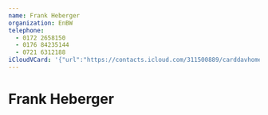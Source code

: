 ```yaml
---
name: Frank Heberger
organization: EnBW
telephone:
  - 0172 2658150
  - 0176 84235144
  - 0721 6312188
iCloudVCard: '{"url":"https://contacts.icloud.com/311500889/carddavhome/card/E1594357-918E-41C2-8BCE-E701D1E02587.vcf","etag":"\"kmfhb9k4\"","data":"BEGIN:VCARD\r\nVERSION:3.0\r\nFN:\r\nN:Heberger;Frank;;;\r\nUID:A912E93C-9887-441A-8D77-9F65E1759197\r\nPRODID:-//Apple Inc.//iOS 11.2.5//EN\r\nREV:2025-04-03T22:15:46Z\r\nORG:EnBW;\r\nTEL:0172 2658150\r\nTEL:0176 84235144\r\nTEL:0721 6312188\r\nEND:VCARD"}'
---
```

# Frank Heberger